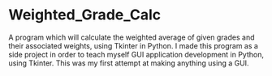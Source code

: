 # Weighted_Grade_Calc
A program which will calculate the weighted average of given grades and their associated weights, using Tkinter in Python.
I made this program as a side project in order to teach myself GUI application development in Python, using Tkinter.
This was my first attempt at making anything using a GUI.
